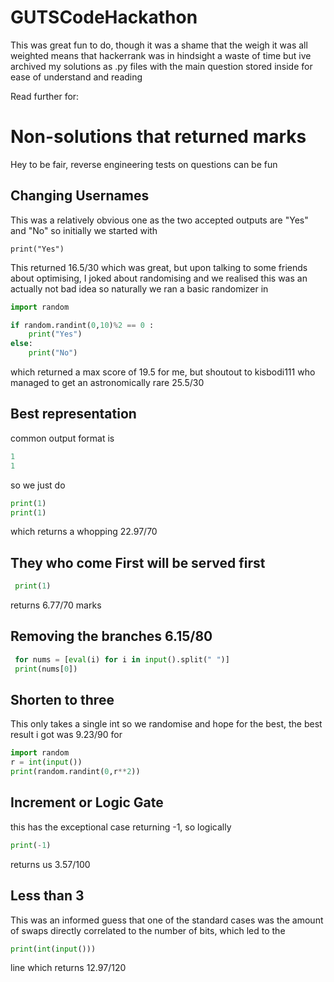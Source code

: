 # GUTSCodeHackathon
This was great fun to do, though it was a shame that the weigh it was all weighted means that hackerrank was in hindsight a waste of time but ive archived my solutions as .py files with the main question stored inside for ease of understand and reading

Read further for:

# Non-solutions that returned marks

Hey to be fair, reverse engineering tests on questions can be fun

## Changing Usernames
This was a relatively obvious one as the two accepted outputs are "Yes" and "No" so initially we started with 
```
print("Yes")
```
This returned 16.5/30 which was great, but upon talking to some friends about optimising, I joked about randomising and we realised this was an actually not bad idea so naturally we ran a basic randomizer in

```py
import random

if random.randint(0,10)%2 == 0 :
    print("Yes")
else:
    print("No")
```
which returned a max score of 19.5 for me, but shoutout to kisbodi111 who managed to get an astronomically rare 25.5/30

## Best representation
common output format is 
```py
1
1
```
so we just do
```py
print(1)
print(1)
```
which returns a whopping 22.97/70

## They who come First will be served first

```py
 print(1) 
```
 returns 6.77/70 marks

## Removing the branches 6.15/80
```py
 for nums = [eval(i) for i in input().split(" ")] 
 print(nums[0])
```

## Shorten to three
This only takes a single int so we randomise and hope for the best, the best result i got was 9.23/90 for
```py
import random
r = int(input())
print(random.randint(0,r**2))
```

## Increment or Logic Gate
this has the exceptional case returning -1, so logically
```py
print(-1)
```
returns us 3.57/100

## Less than 3
This was an informed guess that one of the standard cases was the amount of swaps directly correlated to the
number of bits, which led to the 
```py
print(int(input())) 
``` 
line which returns 12.97/120